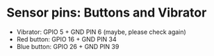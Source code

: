# Sensor pins: Buttons and Vibrator

- Vibrator: GPIO 5 + GND PIN 6 (maybe, please check again)
- Red button: GPIO 16 + GND PIN 34
- Blue button: GPIO 26 + GND PIN 39
